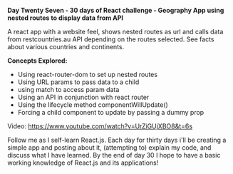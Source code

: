 **Day Twenty Seven - 30 days of React challenge - Geography App using nested routes to display data from API**

A react app with a website feel, shows nested routes as url and calls data from restcountries.au API depending on the routes selected. See facts about various countries and continents.  

**Concepts Explored:**

- Using react-router-dom to set up nested routes
- Using URL params to pass data to a child
- using match to access param data
- Using an API in conjunction with react router
- Using the lifecycle method componentWillUpdate()
- Forcing a child component to update by passing a dummy prop

Video: https://www.youtube.com/watch?v=UrZiGUjXBO8&t=6s

Follow me as I self-learn React.js. Each day for thirty days i'll be creating a simple app and posting about it, (attempting to) explain my code, and discuss what I have learned. By the end of day 30 I hope to have a basic working knowledge of React.js and its applications!
